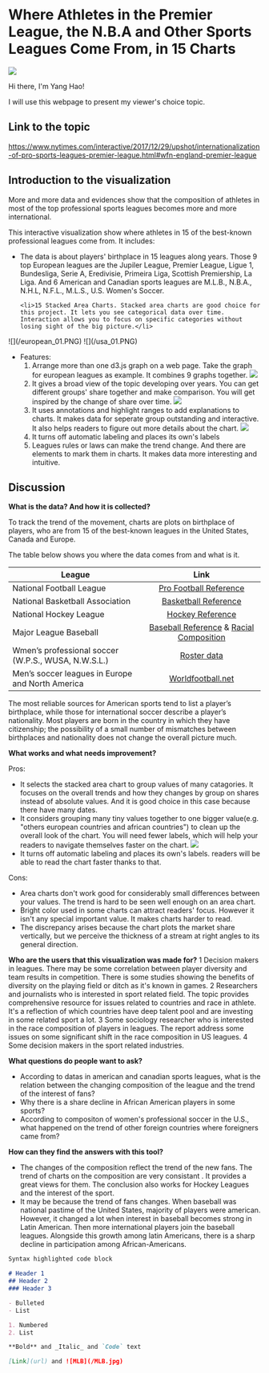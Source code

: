 # Where Athletes in the Premier League, the N.B.A and Other Sports Leagues Come From, in 15 Charts
<img src="athletic.jpg" aligh="center">


Hi there, I'm Yang Hao!

I will use this webpage to present my viewer's choice topic.

## Link to the topic

<a href="https://www.nytimes.com/interactive/2017/12/29/upshot/internationalization-of-pro-sports-leagues-premier-league.html#wfn-england-premier-league" style="blue">https://www.nytimes.com/interactive/2017/12/29/upshot/internationalization-of-pro-sports-leagues-premier-league.html#wfn-england-premier-league</a>

## Introduction to the visualization
More and more data and evidences show that the composition of athletes in most of the top professional sports leagues becomes more and more international.

This interactive visualization show where athletes in 15 of the best-known professional leagues come from. It includes:

<ul style="">
	<li>The data is about players' birthplace in 15 leagues along years. Those 9 top European leagues are  the Jupiler League, Premier League, Ligue 1, Bundesliga, Serie A, Eredivisie, Primeira Liga, Scottish Premiership, La Liga. And 6 American and Canadian sports leagues are M.L.B., N.B.A., N.H.L, N.F.L., M.L.S., U.S. Women's Soccer.</li>
			
	<li>15 Stacked Area Charts. Stacked area charts are good choice for this project. It lets you see categorical data over time. Interaction allows you to focus on specific categories without losing sight of the big picture.</li>

</ul>
			![](/european_01.PNG)
			![](/usa_01.PNG)

- Features:
	1. Arrange more than one d3.js graph on a web page. Take the graph for european leagues as example. It combines 9 graphs together.
	    ![](/european_01.PNG)
	2.	It gives a broad view of the topic developing over years. You can get different groups' share together and make comparison. You will get inspired by the change of share over time. 
		![](/premierLeague.jpg)
	3.	It uses annotations and highlight ranges to add explanations to charts. It makes data for seperate group outstanding and interactive. It also helps readers to figure out more details about the chart.
		![](/premierLeague.jpg)
	4.	It turns off automatic labeling and places its own's labels
	5. 	Leagues rules or laws can make the trend change. And there are elements to mark them in charts. It makes data more interesting and intuitive.



## Discussion

**What is the data? And how it is collected?**

To track the trend of the movement, charts are plots on birthplace of players, who are from 15 of the best-known leagues in the United States, Canada and Europe. 

The table below shows you where the data comes from and what is it.
 
|League         	  		   | Link	               | 
| ---------------------------- |:---------------------:| 
| National Football League      | [Pro Football Reference](https://www.pro-football-reference.com/)| 
| National Basketball Association      | [Basketball Reference](https://www.basketball-reference.com/teams/BOS/1961.html)        |   
| National Hockey League | [Hockey Reference](https://www.hockey-reference.com/)       |    
| Major League Baseball | [Baseball Reference](https://www.baseball-reference.com/) & [Racial Composition](https://sabr.org/bioproj/topic/baseball-demographics-1947-2012)    |     
|Wmen’s professional soccer (W.P.S., WUSA, N.W.S.L.)|[Roster data](https://issuu.com/jendesignhouston/docs/nwsalmanac.fall2016.sample) |  
|Men’s soccer leagues in Europe and North America|[Worldfootball.net](http://www.worldfootball.net/)|

The most reliable sources for American sports tend to list a player’s birthplace, while those for international soccer describe a player’s nationality. Most players are born in the country in which they have citizenship; the possibility of a small number of mismatches between birthplaces and nationality does not change the overall picture much.


**What works and what needs improvement?**

Pros:

- It selects the stacked area chart to group values of many catagories. It focuses on the overall trends and how they changes by group on shares instead of absolute values. And it is good choice in this case because there have many dates. 
- It considers grouping many tiny values together to one bigger value(e.g. "others european countries and african countries") to clean up the overall look of the chart. You will need fewer labels, which will help your readers to navigate themselves faster on the chart.
	![](Jupiler.jpg)
- It turns off automatic labeling and places its own's labels. readers will be able to read the chart faster thanks to that.  

Cons:

- Area charts don't work good for considerably small differences between your values. The trend is hard to be seen well enough on an area chart. 
- Bright color used in some charts can attract readers' focus. However it isn't any special important value. It makes charts harder to read.
- The discrepancy arises because the chart plots the market share vertically, but we perceive the thickness of a stream at right angles to its general direction.

**Who are the users that this visualization was made for?**
1 Decision makers in leagues. There may be some correlation between player diversity and team results in competition. There is some studies showing the benefits of diversity on the playing field or ditch as it's known in games. 
2 Researchers and journalists who is interested in sport related field. The topic provides comprehensive resource for issues related to countries and race in athlete. It's a reflection of which countries have deep talent pool and are investing in some related sport a lot. 
3 Some sociology researcher who is interested in the race composition of players in leagues. The report address some issues on some significant shift in the race composition in US leagues.
4 Some decision makers in the sport related industries. 

**What questions do people want to ask?**

- According to datas in american and canadian sports leagues, what is the relation between the changing composition of the league and the trend of the interest of fans? 
- Why there is a share decline in African American players in some sports?
- According to compositon of women's professional soccer in the U.S., what happened on the trend of other foreign countries where foreigners came from? 

**How can they find the answers with this tool?**

- The changes of the composition reflect the trend of the new fans. The trend of charts on the composition are very consistant . It provides a great views for them. The conclusion also works for Hockey Leagues and the interest of the sport. 
- It may be because the trend of fans changes. When baseball was national pastime of the United States, majority of players were american. However, it changed a lot when interest in baseball becomes strong in Latin American. Then more international players join the baseball leagues. Alongside this growth among latin Americans, there is a sharp decline in participation among African-Americans. 


```markdown
Syntax highlighted code block

# Header 1
## Header 2
### Header 3

- Bulleted
- List

1. Numbered
2. List

**Bold** and _Italic_ and `Code` text

[Link](url) and ![MLB](/MLB.jpg)
```




